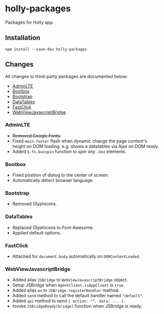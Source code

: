 # holly-packages

Packages for Holly app.

## Installation

```
npm install --save-dev holly-packages
```

## Changes

All changes to third-party packages are documented below:

<!-- MarkdownTOC -->

- [AdminLTE](#adminlte)
- [Bootbox](#bootbox)
- [Bootstrap](#bootstrap)
- [DataTables](#datatables)
- [FastClick](#fastclick)
- [WebViewJavascriptBridge](#webviewjavascriptbridge)

<!-- /MarkdownTOC -->

### AdminLTE

- ~~Removed Google Fonts.~~
- Fixed `main-footer` flash when dynamic change the page content's height on DOM loading. e.g. shows a datatables via Ajax on DOM ready.
- Added `$.fn.boxspin` function to spin any `.box` elements.

### Bootbox

- Fixed position of dialog to the center of screen.
- Automatically detect browser language.

### Bootstrap

- Removed Glyphicons.

### DataTables

- Replaced Glyphicons to Font-Awesome.
- Applied default options.

### FastClick

- Attached for `document.body` automatically on `DOMContentLoaded`.

### WebViewJavascriptBridge

- Added alias `JSBridge` to `WebViewJavascriptBridge` object.
- Setup JSBridge when `AgentClient.isAppClient` is `true`.
- Added alias `on` to `JSBridge.registerHandler` method.
- Added `send` method to call the default handler named `"default"`.
- Added `api` method to send `{ action: "", data: ... }`.
- Invoke `JSBridgeReady(bridge)` function when JSBridge is ready.
